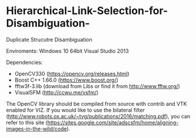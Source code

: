 # Hierarchical-Link-Selection-for-Disambiguation-
Duplicate Strucutre Disambiguation

Enviroments:
Windows 10 64bit
Visual Studio 2013

Dependencies:
- OpenCV330 (https://opencv.org/releases.html)
- Boost C++ 1.66.0 (https://www.boost.org/)
- fftw3f-3.lib (download from Libs or find it from http://www.fftw.org/)
- VisualSFM (http://ccwu.me/vsfm/)

The OpenCV library should be compiled from source with contrib and VTK enabled for VIZ.
If you would like to use the bilateral filter (http://www.robots.ox.ac.uk/~tvg/publications/2016/matching.pdf),
you can refer to this site (https://sites.google.com/site/adscsfm/home/aligning-images-in-the-wild/code).
